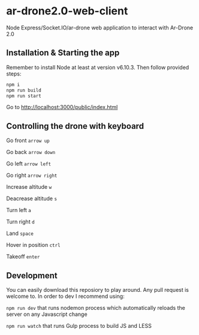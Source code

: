 # ar-drone2.0-web-client
Node Express/Socket.IO/ar-drone web application to interact with Ar-Drone 2.0

## Installation & Starting the app
Remember to install Node at least at version v6.10.3.
Then follow provided steps:

```bash
npm i
npm run build
npm run start
```

Go to [http://localhost:3000/public/index.html](http://localhost:3000/public/index.html)

## Controlling the drone with keyboard
Go front `arrow up`

Go back `arrow down`

Go left `arrow left`

Go right `arrow right`

Increase altitude `w`

Deacrease altitude `s`

Turn left `a`

Turn right `d`

Land `space`

Hover in position `ctrl`

Takeoff `enter`

## Development
You can easily download this reposiory to play around. Any pull request is welcome to.
In order to dev I recommend using:

`npm run dev` that runs nodemon process which automatically reloads the server on any Javascript change

`npm run watch` that runs Gulp process to build JS and LESS
